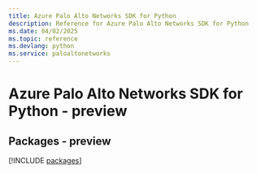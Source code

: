 ```yaml
---
title: Azure Palo Alto Networks SDK for Python
description: Reference for Azure Palo Alto Networks SDK for Python
ms.date: 04/02/2025
ms.topic: reference
ms.devlang: python
ms.service: paloaltonetworks
---
```

# Azure Palo Alto Networks SDK for Python - preview
## Packages - preview
[!INCLUDE [packages](palo-alto-networks-index.md)]